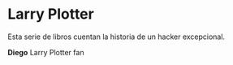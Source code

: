 # Larry Plotter

Esta serie de libros cuentan la historia de un hacker excepcional.

**Diego** Larry Plotter fan

